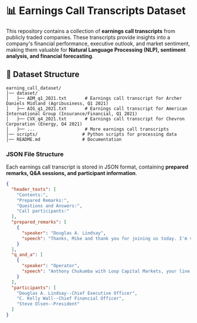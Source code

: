 # 📊 Earnings Call Transcripts Dataset

This repository contains a collection of **earnings call transcripts** from publicly traded companies. These transcripts provide insights into a company's financial performance, executive outlook, and market sentiment, making them valuable for **Natural Language Processing (NLP), sentiment analysis, and financial forecasting**.

## 📂 Dataset Structure

```plaintext
earning_call_dataset/
│── dataset/
│   ├── ADM_q1_2021.txt       # Earnings call transcript for Archer Daniels Midland (Agribusiness, Q1 2021)
│   ├── AIG_q1_2021.txt       # Earnings call transcript for American International Group (Insurance/Financial, Q1 2021)
│   ├── CVX_q4_2021.txt       # Earnings call transcript for Chevron Corporation (Energy, Q4 2021)
│   ├── ...                   # More earnings call transcripts
│── scripts/                 # Python scripts for processing data
│── README.md                # Documentation
```

### **JSON File Structure**
Each earnings call transcript is stored in JSON format, containing **prepared remarks, Q&A sessions, and participant information**.


```json
{
  "header_texts": [
    "Contents:",
    "Prepared Remarks:",
    "Questions and Answers:",
    "Call participants:"
  ],
  "prepared_remarks": [
    {
      "speaker": "Douglas A. Lindsay",
      "speech": "Thanks, Mike and thank you for joining us today. I'm very pleased with the strong start to 2021..."
    }
  ],
  "q_and_a": [
    {
      "speaker": "Operator",
      "speech": "Anthony Chukumba with Loop Capital Markets, your line is open."
    }
  ],
  "participants": [
    "Douglas A. Lindsay--Chief Executive Officer",
    "C. Kelly Wall--Chief Financial Officer",
    "Steve Olsen--President"
  ]
}
